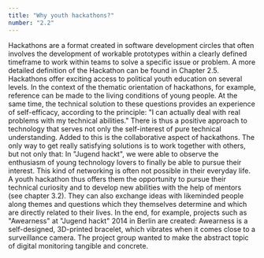 ```yaml
---
title: "Why youth hackathons?"
number: "2.2"
---
```

        
Hackathons are a format created in software development circles that often involves the development of workable prototypes within a clearly defined timeframe to work within teams to solve a specific issue or problem. A more detailed definition of the Hackathon can be found in Chapter 2.5. Hackathons offer exciting access to political youth education on several levels. In the context of the thematic orientation of hackathons, for example, reference can be made to the living conditions of young people. At the same time, the technical solution to these questions provides an experience of self-efficacy, according to the principle: "I can actually deal with real problems with my technical abilities." There is thus a positive approach to technology that serves not only the self-interest of pure technical understanding. Added to this is the collaborative aspect of hackathons. The only way to get really satisfying solutions is to work together with others, but not only that: In "Jugend hackt", we were able to observe the enthusiasm of young technology lovers to finally be able to pursue their interest. This kind of networking is often not possible in their everyday life. A youth hackathon thus offers them the opportunity to pursue their technical curiosity and to develop new abilities with the help of mentors (see chapter 3.2). They can also exchange ideas with likeminded people along themes and questions which they themselves determine and which are directly related to their lives. In the end, for example, projects such as "Awearness" at "Jugend hackt" 2014 in Berlin are created: Awearness is a self-designed, 3D-printed bracelet, which vibrates when it comes close to a surveillance camera. The project group wanted to make the abstract topic of digital monitoring tangible and concrete.